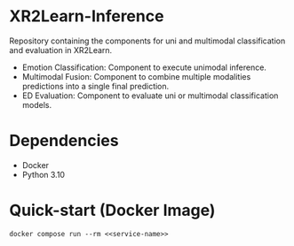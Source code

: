 # XR2Learn-Inference

Repository containing the components for uni and multimodal classification and evaluation in XR2Learn.
- Emotion Classification: Component to execute unimodal inference.
- Multimodal Fusion: Component to combine multiple modalities predictions into a single final prediction. 
- ED Evaluation: Component to evaluate uni or multimodal classification models.

# Dependencies 
- Docker
- Python 3.10 

# Quick-start (Docker Image)

`docker compose run --rm <<service-name>>`




